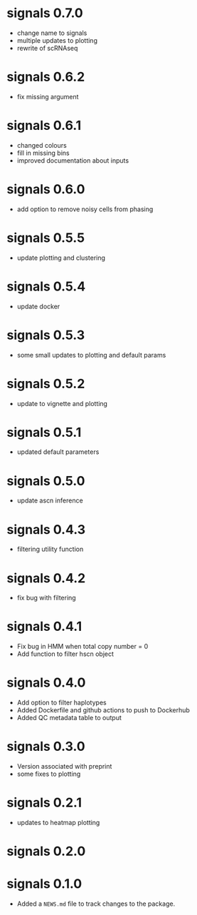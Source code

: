# signals 0.7.0

* change name to signals
* multiple updates to plotting
* rewrite of scRNAseq

# signals 0.6.2

* fix missing argument

# signals 0.6.1

* changed colours
* fill in missing bins
* improved documentation about inputs

# signals 0.6.0

* add option to remove noisy cells from phasing

# signals 0.5.5

* update plotting and clustering

# signals 0.5.4

* update docker

# signals 0.5.3

* some small updates to plotting and default params

# signals 0.5.2

* update to vignette and plotting

# signals 0.5.1

* updated default parameters

# signals 0.5.0

* update ascn inference

# signals 0.4.3

* filtering utility function

# signals 0.4.2

* fix bug with filtering

# signals 0.4.1

* Fix bug in HMM when total copy number = 0
* Add function to filter hscn object

# signals 0.4.0

* Add option to filter haplotypes
* Added Dockerfile and github actions to push to Dockerhub
* Added QC metadata table to output

# signals 0.3.0

* Version associated with preprint
* some fixes to plotting

# signals 0.2.1

* updates to heatmap plotting

# signals 0.2.0

# signals 0.1.0

* Added a `NEWS.md` file to track changes to the package.
